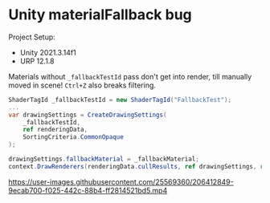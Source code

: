 # Unity materialFallback bug

Project Setup:
- Unity 2021.3.14f1
- URP 12.1.8

Materials without `_fallbackTestId` pass don't get into render, till manually moved in scene!
`Ctrl+Z` also breaks filtering.

```csharp
ShaderTagId _fallbackTestId = new ShaderTagId("FallbackTest");
...
var drawingSettings = CreateDrawingSettings(
    _fallbackTestId,
    ref renderingData,
    SortingCriteria.CommonOpaque
);

drawingSettings.fallbackMaterial = _fallbackMaterial;
context.DrawRenderers(renderingData.cullResults, ref drawingSettings, ref _filteringSettings);
```

https://user-images.githubusercontent.com/25569360/206412849-9ecab700-f025-442c-88b4-ff2814521bd5.mp4
